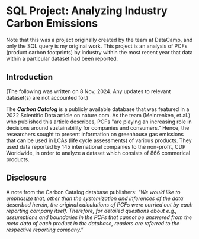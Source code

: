 # SQL Project: Analyzing Industry Carbon Emissions

Note that this was a project originally created by the team at DataCamp, and only the SQL query is my original work. This project is an analysis of PCFs (product carbon footprints) by industry within the most recent year that data within a particular dataset had been reported.

## Introduction

(The following was written on 8 Nov, 2024. Any updates to relevant dataset(s) are not accounted for.) 

The **_Carbon Catalog_** is a publicly available database that was featured in a 2022 Scientific Data article on nature.com.
As the team (Meinrenken, et.al.) who published this article describes, PCFs "are playing an increasing role in decisions around sustainability for companies and consumers." Hence, the researchers sought to present information on greenhouse gas emissions that can be used in LCAs (life cycle assessments) of various products. They used data reported by 145 international companies to the non-profit, CDP Worldwide, in order to analyze a dataset which consists of 866 commerical products. 

## Disclosure

A note from the Carbon Catalog database publishers:
*"We would like to emphasize that, other than the systemization and inferences of the data described herein, the original calculations of PCFs were carried out by each reporting company itself. Therefore, for detailed questions about e.g., assumptions and boundaries in the PCFs that cannot be answered from the meta data of each product in the database, readers are referred to the respective reporting company."*
